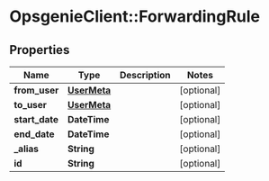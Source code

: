 # OpsgenieClient::ForwardingRule

## Properties
Name | Type | Description | Notes
------------ | ------------- | ------------- | -------------
**from_user** | [**UserMeta**](UserMeta.md) |  | [optional] 
**to_user** | [**UserMeta**](UserMeta.md) |  | [optional] 
**start_date** | **DateTime** |  | [optional] 
**end_date** | **DateTime** |  | [optional] 
**_alias** | **String** |  | [optional] 
**id** | **String** |  | [optional] 


